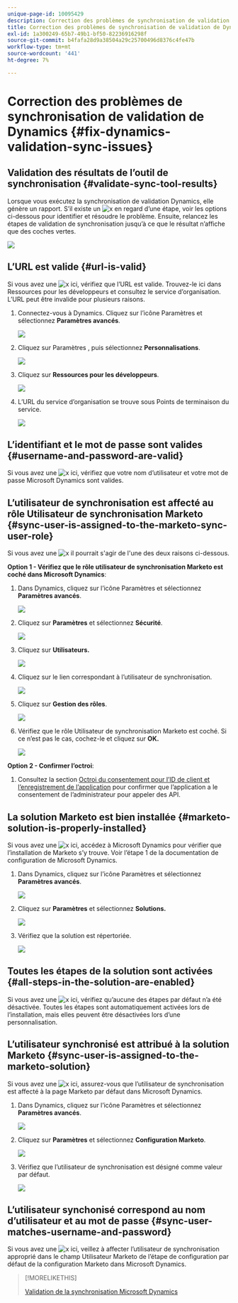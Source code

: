 ```yaml
---
unique-page-id: 10095429
description: Correction des problèmes de synchronisation de validation Dynamics - Documents Marketo - Documentation du produit
title: Correction des problèmes de synchronisation de validation de Dynamics
exl-id: 1a300249-65b7-49b1-bf50-82236916298f
source-git-commit: b4fafa28d9a38504a29c25700496d8376c4fe47b
workflow-type: tm+mt
source-wordcount: '441'
ht-degree: 7%

---
```


# Correction des problèmes de synchronisation de validation de Dynamics {#fix-dynamics-validation-sync-issues}

## Validation des résultats de l’outil de synchronisation {#validate-sync-tool-results}

Lorsque vous exécutez la synchronisation de validation Dynamics, elle génère un rapport. S’il existe un ![x](assets/delete.png) en regard d’une étape, voir les options ci-dessous pour identifier et résoudre le problème. Ensuite, relancez les étapes de validation de synchronisation jusqu’à ce que le résultat n’affiche que des coches vertes.

![](assets/image2015-9-22-15-3a58-3a12.png)

## L’URL est valide {#url-is-valid}

Si vous avez une ![x](assets/delete.png) ici, vérifiez que l’URL est valide. Trouvez-le ici dans Ressources pour les développeurs et consultez le service d’organisation. L’URL peut être invalide pour plusieurs raisons.

1. Connectez-vous à Dynamics. Cliquez sur l’icône Paramètres et sélectionnez **Paramètres avancés**.

   ![](assets/one.png)

1. Cliquez sur Paramètres , puis sélectionnez **Personnalisations**.

   ![](assets/two.png)

1. Cliquez sur **Ressources pour les développeurs**.

   ![](assets/three.png)

1. L’URL du service d’organisation se trouve sous Points de terminaison du service.

   ![](assets/four.png)

## L’identifiant et le mot de passe sont valides {#username-and-password-are-valid}

Si vous avez une ![x](assets/delete.png) ici, vérifiez que votre nom d’utilisateur et votre mot de passe Microsoft Dynamics sont valides.

## L’utilisateur de synchronisation est affecté au rôle Utilisateur de synchronisation Marketo {#sync-user-is-assigned-to-the-marketo-sync-user-role}

Si vous avez une ![x](assets/delete.png) il pourrait s&#39;agir de l&#39;une des deux raisons ci-dessous.

**Option 1 - Vérifiez que le rôle utilisateur de synchronisation Marketo est coché dans Microsoft Dynamics**:

1. Dans Dynamics, cliquez sur l’icône Paramètres et sélectionnez **Paramètres avancés**.

   ![](assets/one.png)

1. Cliquez sur **Paramètres** et sélectionnez **Sécurité**.

   ![](assets/six.png)

1. Cliquez sur **Utilisateurs.**

   ![](assets/image2015-9-24-9-3a47-3a25.png)

1. Cliquez sur le lien correspondant à l’utilisateur de synchronisation.

   ![](assets/seven.png)

1. Cliquez sur **Gestion des rôles**.

   ![](assets/eight.png)

1. Vérifiez que le rôle Utilisateur de synchronisation Marketo est coché. Si ce n’est pas le cas, cochez-le et cliquez sur **OK.**

   ![](assets/image2015-9-24-9-3a59-3a21.png)

**Option 2 - Confirmer l’octroi**:

1. Consultez la section [Octroi du consentement pour l’ID de client et l’enregistrement de l’application](/help/marketo/product-docs/crm-sync/microsoft-dynamics-sync/sync-setup/grant-consent-for-client-id-and-app-registration.md) pour confirmer que l’application a le consentement de l’administrateur pour appeler des API.

## La solution Marketo est bien installée {#marketo-solution-is-properly-installed}

Si vous avez une ![x](assets/delete.png) ici, accédez à Microsoft Dynamics pour vérifier que l’installation de Marketo s’y trouve. Voir l’étape 1 de la documentation de configuration de Microsoft Dynamics.

1. Dans Dynamics, cliquez sur l’icône Paramètres et sélectionnez **Paramètres avancés**.

   ![](assets/one.png)

1. Cliquez sur **Paramètres** et sélectionnez **Solutions.**

   ![](assets/eleven.png)

1. Vérifiez que la solution est répertoriée.

   ![](assets/twelve.png)

## Toutes les étapes de la solution sont activées {#all-steps-in-the-solution-are-enabled}

Si vous avez une ![x](assets/delete.png) ici, vérifiez qu’aucune des étapes par défaut n’a été désactivée. Toutes les étapes sont automatiquement activées lors de l’installation, mais elles peuvent être désactivées lors d’une personnalisation.

## L’utilisateur synchronisé est attribué à la solution Marketo {#sync-user-is-assigned-to-the-marketo-solution}

Si vous avez une ![x](assets/delete.png) ici, assurez-vous que l’utilisateur de synchronisation est affecté à la page Marketo par défaut dans Microsoft Dynamics.

1. Dans Dynamics, cliquez sur l’icône Paramètres et sélectionnez **Paramètres avancés**.

   ![](assets/one.png)

1. Cliquez sur **Paramètres** et sélectionnez **Configuration Marketo**.

   ![](assets/thirteen.png)

1. Vérifiez que l’utilisateur de synchronisation est désigné comme valeur par défaut.

   ![](assets/fourteen.png)

## L’utilisateur synchonisé correspond au nom d’utilisateur et au mot de passe {#sync-user-matches-username-and-password}

Si vous avez une ![x](assets/delete.png) ici, veillez à affecter l’utilisateur de synchronisation approprié dans le champ Utilisateur Marketo de l’étape de configuration par défaut de la configuration Marketo dans Microsoft Dynamics.

>[!MORELIKETHIS]
>
>[Validation de la synchronisation Microsoft Dynamics](/help/marketo/product-docs/crm-sync/microsoft-dynamics-sync/sync-setup/validate-microsoft-dynamics-sync.md)

